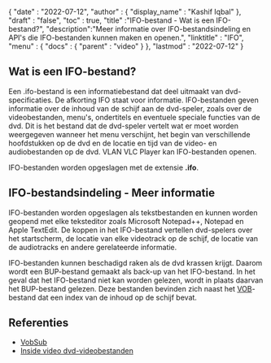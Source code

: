 {
  "date" : "2022-07-12",
  "author" : {
    "display_name" : "Kashif Iqbal"
},
  "draft" : "false",
  "toc" : true,
  "title" :"IFO-bestand - Wat is een IFO-bestand?",
  "description":"Meer informatie over IFO-bestandsindeling en API's die IFO-bestanden kunnen maken en openen.",
  "linktitle" : "IFO",
  "menu" : {
    "docs" : {
      "parent" : "video"
}
},
  "lastmod" : "2022-07-12"
}

## Wat is een IFO-bestand?

Een .ifo-bestand is een informatiebestand dat deel uitmaakt van dvd-specificaties. De afkorting IFO staat voor informatie. IFO-bestanden geven informatie over de inhoud van de schijf aan de dvd-speler, zoals over de videobestanden, menu's, ondertitels en eventuele speciale functies van de dvd. Dit is het bestand dat de dvd-speler vertelt wat er moet worden weergegeven wanneer het menu verschijnt, het begin van verschillende hoofdstukken op de dvd en de locatie en tijd van de video- en audiobestanden op de dvd. VLAN VLC Player kan IFO-bestanden openen.

IFO-bestanden worden opgeslagen met de extensie **.ifo**.

## IFO-bestandsindeling - Meer informatie

IFO-bestanden worden opgeslagen als tekstbestanden en kunnen worden geopend met elke teksteditor zoals Microsoft Notepad++, Notepad en Apple TextEdit. De koppen in het IFO-bestand vertellen dvd-spelers over het startscherm, de locatie van elke videotrack op de schijf, de locatie van de audiotracks en andere gerelateerde informatie.

IFO-bestanden kunnen beschadigd raken als de dvd krassen krijgt. Daarom wordt een BUP-bestand gemaakt als back-up van het IFO-bestand. In het geval dat het IFO-bestand niet kan worden gelezen, wordt in plaats daarvan het BUP-bestand gelezen. Deze bestanden bevinden zich naast het [VOB](/video/vob/)-bestand dat een index van de inhoud op de schijf bevat.

## Referenties

* [VobSub](https://www.videohelp.com/software/VobSub)
* [Inside video dvd-videobestanden](https://en.wikibooks.org/wiki/Inside_DVD-Video/IFO_Files)

